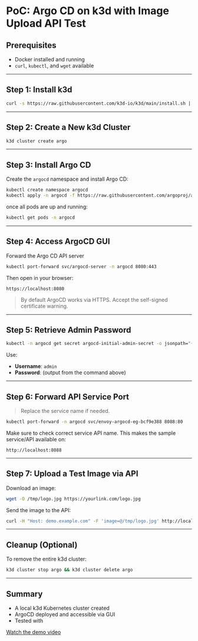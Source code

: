 # PoC: Argo CD on k3d with Image Upload API Test

##  Prerequisites

- Docker installed and running
- `curl`, `kubectl`, and `wget` available

---

##  Step 1: Install k3d

```bash
curl -s https://raw.githubusercontent.com/k3d-io/k3d/main/install.sh | bash
```

---

##  Step 2: Create a New k3d Cluster

```bash
k3d cluster create argo
```


---

##  Step 3: Install Argo CD

Create the `argocd` namespace and install Argo CD:

```bash
kubectl create namespace argocd
kubectl apply -n argocd -f https://raw.githubusercontent.com/argoproj/argo-cd/stable/manifests/install.yaml
```

once all pods are up and running:

```bash
kubectl get pods -n argocd
```

---

## Step 4: Access ArgoCD GUI

Forward the Argo CD API server

```bash
kubectl port-forward svc/argocd-server -n argocd 8080:443
```

Then open in your browser:

```
https://localhost:8080
```

> By default ArgoCD works via HTTPS.
> Accept the self-signed certificate warning.

---

## Step 5: Retrieve Admin Password

```bash
kubectl -n argocd get secret argocd-initial-admin-secret -o jsonpath="{.data.password}" | base64 -d; echo
```

Use:
- **Username**: `admin`
- **Password**: (output from the command above)

---

## Step 6: Forward API Service Port

> Replace the service name if needed.

```bash
kubectl port-forward -n argocd svc/envoy-argocd-eg-bcf9e388 8088:80
```
Make sure to check correct service API name.
This makes the sample service/API available on:

```
http://localhost:8088
```

---

## Step 7: Upload a Test Image via API

Download an image:

```bash
wget -O /tmp/logo.jpg https://yourlink.com/logo.jpg
```

Send the image to the API:

```bash
curl -H "Host: demo.example.com" -F 'image=@/tmp/logo.jpg' http://localhost:8088/api
```

---

## Cleanup (Optional)

To remove the entire k3d cluster:

```bash
k3d cluster stop argo && k3d cluster delete argo
```

---

## Summary

- A local k3d Kubernetes cluster created
- ArgoCD deployed and accessible via GUI
- Tested with 


[Watch the demo video](https://drive.google.com/file/d/12u2bqgVWWuNZbmMs6GjlxGlYx670b5Gn/view?usp=sharing)